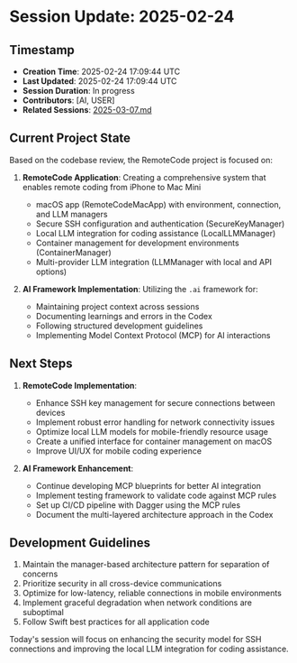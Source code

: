 # Session Update: 2025-02-24

## Timestamp
- **Creation Time**: 2025-02-24 17:09:44 UTC
- **Last Updated**: 2025-02-24 17:09:44 UTC
- **Session Duration**: In progress
- **Contributors**: [AI, USER]
- **Related Sessions**: [2025-03-07.md](2025-03-07.md)

## Current Project State
Based on the codebase review, the RemoteCode project is focused on:

1. **RemoteCode Application**: Creating a comprehensive system that enables remote coding from iPhone to Mac Mini
   - macOS app (RemoteCodeMacApp) with environment, connection, and LLM managers
   - Secure SSH configuration and authentication (SecureKeyManager)
   - Local LLM integration for coding assistance (LocalLLMManager)
   - Container management for development environments (ContainerManager)
   - Multi-provider LLM integration (LLMManager with local and API options)

2. **AI Framework Implementation**: Utilizing the `.ai` framework for:
   - Maintaining project context across sessions
   - Documenting learnings and errors in the Codex
   - Following structured development guidelines
   - Implementing Model Context Protocol (MCP) for AI interactions

## Next Steps

1. **RemoteCode Implementation**:
   - Enhance SSH key management for secure connections between devices
   - Implement robust error handling for network connectivity issues
   - Optimize local LLM models for mobile-friendly resource usage
   - Create a unified interface for container management on macOS
   - Improve UI/UX for mobile coding experience

2. **AI Framework Enhancement**:
   - Continue developing MCP blueprints for better AI integration
   - Implement testing framework to validate code against MCP rules
   - Set up CI/CD pipeline with Dagger using the MCP rules
   - Document the multi-layered architecture approach in the Codex

## Development Guidelines

1. Maintain the manager-based architecture pattern for separation of concerns
2. Prioritize security in all cross-device communications
3. Optimize for low-latency, reliable connections in mobile environments
4. Implement graceful degradation when network conditions are suboptimal
5. Follow Swift best practices for all application code

Today's session will focus on enhancing the security model for SSH connections and improving the local LLM integration for coding assistance. 